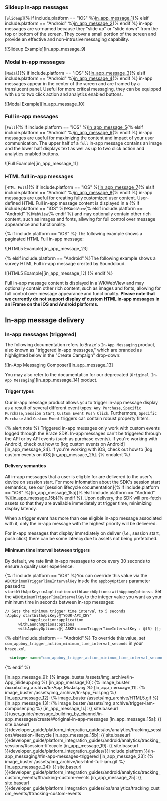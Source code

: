 ### Slideup in-app messages

[`Slideup`]{% if include.platform == "iOS" %}[in_app_message_1]{% elsif include.platform == "Android" %}[in_app_message_2]{% endif %} in-app messages are so-named because they "slide up" or "slide down" from the top or bottom of the screen.  They cover a small portion of the screen and provide an effective and non-intrusive messaging capability.

![Slideup Example][in_app_message_9]

### Modal in-app messages

[`Modal`]{% if include.platform == "iOS" %}[in_app_message_3]{% elsif include.platform == "Android" %}[in_app_message_4]{% endif %} in-app messages appear in the center of the screen and are framed by a translucent panel. Useful for more critical messaging, they can be equipped with up to two click action and analytics enabled buttons.

![Modal Example][in_app_message_10]

### Full in-app messages

[`Full`]{% if include.platform == "iOS" %}[in_app_message_5]{% elsif include.platform == "Android" %}[in_app_message_6]{% endif %} in-app messages are useful for maximizing the content and impact of your user communication.  The upper half of a `full` in-app message contains an image and the lower half displays text as well as up to two click action and analytics enabled buttons.

![Full Example][in_app_message_11]

### HTML full in-app messages

[`HTML Full`]{% if include.platform == "iOS" %}[in_app_message_7]{% elsif include.platform == "Android" %}[in_app_message_8]{% endif %} in-app messages are useful for creating fully customized user content. User-defined HTML Full in-app message content is displayed in a {% if include.platform == "iOS" %}`WKWebView`{% elsif include.platform == "Android" %}`WebView`{% endif %} and may optionally contain other rich content, such as images and fonts, allowing for full control over message appearance and functionality.

 {% if include.platform == "iOS" %}
The following example shows a paginated HTML Full in-app message:

![HTML5 Example][in_app_message_23]

 {% elsif include.platform == "Android" %}The following example shows a survey HTML Full in-app message created by Soundcloud.

![HTML5 Example][in_app_message_12]
{% endif %}

Full in-app message content is displayed in a WKWebView and may optionally contain other rich content, such as images and fonts, allowing for full control over message appearance and functionality. **Please note that we currently do not support display of custom HTML in-app messages in an iFrame on the iOS and Android platforms.**

## In-app message delivery

### In-app messages (triggered)

The following documentation refers to Braze's `In-App Messaging` product, also known as "triggered in-app messages," which are branded as highlighted below in the "Create Campaign" drop-down:

![In-App Messaging Composer][in_app_message_13]

You may also refer to the documentation for our deprecated [`Original In-App Messaging`][in_app_message_14] product.

#### Trigger types

Our in-app message product allows you to trigger in-app message display as a result of several different event types: `Any Purchase`, `Specific Purchase`, `Session Start`, `Custom Event`, `Push Click`.  Furthermore, `Specific Purchase` and `Custom Event` triggers can contain robust property filters.

{% alert note %}
Triggered in-app messages only work with custom events logged through the Braze SDK. In-app messages can't be triggered through the API or by API events (such as purchase events). If you're working with Android, check out how to [log custom events on Android][in_app_message_24]. If you're working with iOS, check out how to [log custom events on iOS][in_app_message_25].
{% endalert %}

#### Delivery semantics

All in-app messages that a user is eligible for are delivered to the user's device on session start. For more information about the SDK's session start semantics, see our [session lifecycle documentation]{% if include.platform == "iOS" %}[in_app_message_15a]{% elsif include.platform == "Android" %}[in_app_message_15b]{% endif %}. Upon delivery, the SDK will pre-fetch assets so that they are available immediately at trigger time, minimizing display latency.

When a trigger event has more than one eligible in-app message associated with it, only the in-app message with the highest priority will be delivered.

For in-app messages that display immediately on deliver (*i.e.*, session start, push click) there can be some latency due to assets not being prefetched.

#### Minimum time interval between triggers

By default, we rate limit in-app messages to once every 30 seconds to ensure a quality user experience.

{% if include.platform == "iOS" %}You can override this value via the `ABKMinimumTriggerTimeIntervalKey` inside the `appboyOptions` parameter passed to `startWithApiKey:inApplication:withLaunchOptions:withAppboyOptions:`. Set the `ABKMinimumTriggerTimeIntervalKey` to the integer value you want as your minimum time in seconds between in-app messages:

```objc
// Sets the minimum trigger time interval to 5 seconds
[Appboy startWithApiKey:@"YOUR-API_KEY"
          inApplication:application
      withLaunchOptions:options
      withAppboyOptions:@{ ABKMinimumTriggerTimeIntervalKey : @(5) }];
```

{% elsif include.platform == "Android" %}
To override this value, set `com_appboy_trigger_action_minimum_time_interval_seconds` in your `braze.xml`.

```xml
  <integer name="com_appboy_trigger_action_minimum_time_interval_seconds">5</integer>
```
{% endif %}

[in_app_message_1]: http://appboy.github.io/appboy-ios-sdk/docs/interface_a_b_k_in_app_message_slideup.html
[in_app_message_2]: https://appboy.github.io/appboy-android-sdk/kdoc/braze-android-sdk/com.braze.models.inappmessage/-in-app-message-slideup/index.html
[in_app_message_3]: http://appboy.github.io/appboy-ios-sdk/docs/interface_a_b_k_in_app_message_modal.html
[in_app_message_4]: https://appboy.github.io/appboy-android-sdk/kdoc/braze-android-sdk/com.braze.models.inappmessage/-in-app-message-modal/index.html
[in_app_message_5]: http://appboy.github.io/appboy-ios-sdk/docs/interface_a_b_k_in_app_message_full.html
[in_app_message_6]: https://appboy.github.io/appboy-android-sdk/kdoc/braze-android-sdk/com.braze.models.inappmessage/-in-app-message-full/index.html
[in_app_message_7]: http://appboy.github.io/appboy-ios-sdk/docs/interface_a_b_k_in_app_message_h_t_m_l_full.html
[in_app_message_8]: https://appboy.github.io/appboy-android-sdk/kdoc/braze-android-sdk/com.braze.models.inappmessage/-in-app-message-html-full/index.html
[in_app_message_9]: {% image_buster /assets/img_archive/In-App_Slideup.png %}
[in_app_message_10]: {% image_buster /assets/img_archive/In-App_Modal.png %}
[in_app_message_11]: {% image_buster /assets/img_archive/In-App_Full.png %}
[in_app_message_12]: {% image_buster /assets/img_archive/HTML5.gif %}
[in_app_message_13]: {% image_buster /assets/img_archive/trigger-iam-composer.png %}
[in_app_message_14]: {{ site.baseurl }}/user_guide/message_building_by_channel/in-app_messages/create/#original-in-app-messages
[in_app_message_15a]: {{ site.baseurl }}/developer_guide/platform_integration_guides/ios/analytics/tracking_sessions/#session-lifecycle
[in_app_message_15b]: {{ site.baseurl }}/developer_guide/platform_integration_guides/android/analytics/tracking_sessions/#session-lifecycle
[in_app_message_19]: {{ site.baseurl }}/developer_guide/platform_integration_guides/{{ include.platform }}/in-app_messaging/#in-app-messages-triggered
[in_app_message_23]: {% image_buster /assets/img_archive/ios-html-full-iam.gif %}
[in_app_message_24]: {{ site.baseurl }}/developer_guide/platform_integration_guides/android/analytics/tracking_custom_events/#tracking-custom-events
[in_app_message_25]: {{ site.baseurl }}/developer_guide/platform_integration_guides/ios/analytics/tracking_custom_events/#tracking-custom-events

